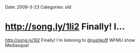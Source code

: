 Date: 2009-3-23
Categories: old

# http://song.ly/1li2 Finally! I...

<a href="http://song.ly/1li2" rel="nofollow">http://song.ly/1li2</a> Finally! I'm listening to @<a href="http://twitter.com/rushkoff">rushkoff</a> WFMU show Mediasquat
